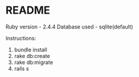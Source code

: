 # README

Ruby version - 2.4.4
Database used - sqlite(default)

Instructions:
  1. bundle install
  2. rake db:create
  3. rake db:migrate
  4. rails s  
